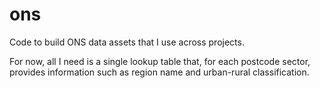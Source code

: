 # ons

Code to build ONS data assets that I use across projects.

For now, all I need is a single lookup table that, for each postcode sector,
provides information such as region name and urban-rural classification.

